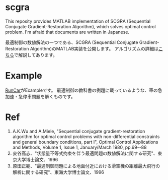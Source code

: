 # scgra
This reposity provides MATLAB implementation of SCGRA (Sequential Conjugate Gradient-Restoration Algorithm), which solves optimal control problem.
I'm afraid that documents are written in Japanese.

最適制御の数値解法の一つである、SCGRA (Sequential Conjugate Gradient-Restoration Algorithm)のMATLAB実装を公開します。
アルゴリズムの詳細は[こちら](./doc/doc.pdf)で解説してあります。

# Example
[RunCar](./src/RunCar.m)がExampleです。
最適制御の教科書の例題に載っているような、車の急加速・急停車問題を解くものです。


# Ref
1. A.K.Wu and A.Miele, "Sequential conjugate gradient-restoration algorithm for optimal control problems with non-differential constraints and general boundary conditions, part I", Optimal Control Applications and Methods, Volume 1, Issue 1, January/March 1980, pp.69--88
2. 麥谷高志、"状態量不等式拘束を伴う最適問題の数値解法に関する研究"、東京大学博士論文、1996			
3. 原田正範、"最適制御問題による地面付近における滑空機の距離最大飛行の解析に関する研究"、東海大学博士論文、1996
